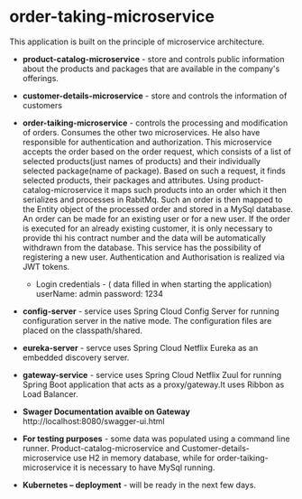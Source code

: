 # order-taking-microservice

This application is built on the principle of microservice architecture.

* **product-catalog-microservice**  - store and controls public information about the products and packages that are available in the company's offerings.

* **customer-details-microservice** - store and controls the information of customers

* **order-taiking-microservice** - controls the processing and modification of orders. Consumes the other two microservices.  He also have responsible for authentication and authorization.
This microservice accepts the order based on the order  request, which consists of a list of selected products(just names of products) and their individually selected package(name of package).
Based on such a request, it finds selected products, their packages and attributes. Using product-catalog-microservice it maps such products into an order which it then serializes and processes in RabitMq. 
Such an order is then mapped to the Entity object of the processed order and stored in a MySql database.
An order can be made for an existing user or for a new user.
If the order is executed for an already existing customer, 
it is only necessary to provide thi his contract number and the data will be automatically withdrawn from the database.
This service has the possibility of registering a new user.
Authentication and Authorisation is realized via JWT tokens. 
  * Login credentials  - ( data filled in when starting the application)   userName: admin  password: 1234



* **config-server**   - service uses Spring Cloud Config Server for running configuration server in the native mode. The configuration files are placed on the classpath/shared.

* **eureka-server**   - servce uses Spring Cloud Netflix Eureka as an embedded discovery server.

* **gateway-service** - service uses Spring Cloud Netflix Zuul for running Spring Boot application that acts as a proxy/gateway.It uses Ribbon as Load Balancer.


* **Swager Documentation avaible on Gateway**
http://localhost:8080/swagger-ui.html

* **For testing purposes** - some data was populated using a command line runner. Product-catalog-microservice and Customer-details-microservice  use H2 in memory database, while for order-taiking-microservice it is necessary to have MySql running. 

* **Kubernetes – deployment** - will be ready in the next few days.



